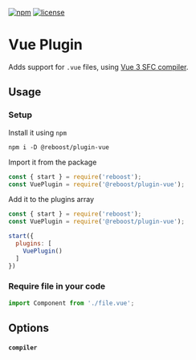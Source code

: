 [![npm](https://img.shields.io/npm/v/@reboost/plugin-vue?style=flat-square)](https://www.npmjs.com/package/@reboost/plugin-vue)
[![license](https://img.shields.io/npm/l/@reboost/plugin-vue?style=flat-square)](/LICENSE)

# Vue Plugin
Adds support for `.vue` files, using [Vue 3 SFC compiler](https://www.npmjs.com/package/@vue/compiler-sfc).

## Usage
### Setup
Install it using `npm`
```shell
npm i -D @reboost/plugin-vue
```
Import it from the package
```js
const { start } = require('reboost');
const VuePlugin = require('@reboost/plugin-vue');
```
Add it to the plugins array
```js
const { start } = require('reboost');
const VuePlugin = require('@reboost/plugin-vue');

start({
  plugins: [
    VuePlugin()
  ]
})
```
### Require file in your code
```js
import Component from './file.vue';
```

## Options
#### `compiler`
Type: `object`

Compiler to use when compiling SFCs. You may need it if you want to use different version
of SFC compiler than the one which comes with this package. First install the version of the compiler
you want to use then pass it to the options. Like so
```js
const { start } = require('reboost');
const VuePlugin = require('@reboost/plugin-vue');

start({
  plugins: [
    VuePlugin({
      // Install the version of the compiler you want
      // then pass it to the plugin
      compiler: require('@vue/compiler-sfc')
    })
  ]
})
```

# Why Vue 2 is not supported
Vue 2 uses the [`with` statement](https://developer.mozilla.org/en-US/docs/Web/JavaScript/Reference/Statements/with)
in its code, but the `with` statement is forbidden in ES modules and strict mode. And because Reboost uses native
ES modules, `with` statement will give error. That's why Vue 2 is not supported.

# License
Licensed under the [MIT License](/LICENSE).
